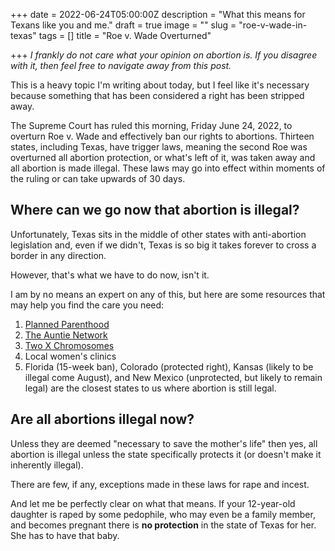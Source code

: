 +++
date = 2022-06-24T05:00:00Z
description = "What this means for Texans like you and me."
draft = true
image = ""
slug = "roe-v-wade-in-texas"
tags = []
title = "Roe v. Wade Overturned"

+++
_I frankly do not care what your opinion on abortion is. If you disagree with it, then feel free to navigate away from this post._

This is a heavy topic I'm writing about today, but I feel like it's necessary because something that has been considered a right has been stripped away.

The Supreme Court has ruled this morning, Friday June 24, 2022, to overturn Roe v. Wade and effectively ban our rights to abortions. Thirteen states, including Texas, have trigger laws, meaning the second Roe was overturned all abortion protection, or what's left of it, was taken away and all abortion is made illegal. These laws may go into effect within moments of the ruling or can take upwards of 30 days.

## Where can we go now that abortion is illegal?

Unfortunately, Texas sits in the middle of other states with anti-abortion legislation and, even if we didn't, Texas is so big it takes forever to cross a border in any direction.

However, that's what we have to do now, isn't it.

I am by no means an expert on any of this, but here are some resources that may help you find the care you need:

1. [Planned Parenthood](https://www.plannedparenthood.org/)
2. [The Auntie Network](https://www.reddit.com/r/auntienetwork/)
3. [Two X Chromosomes](https://www.reddit.com/r/TwoXChromosomes/)
4. Local women's clinics
5. Florida (15-week ban), Colorado (protected right), Kansas (likely to be illegal come August), and New Mexico (unprotected, but likely to remain legal) are the closest states to us where abortion is still legal.

## Are all abortions illegal now?

Unless they are deemed "necessary to save the mother's life" then yes, all abortion is illegal unless the state specifically protects it (or doesn't make it inherently illegal). 

There are few, if any, exceptions made in these laws for rape and incest.

And let me be perfectly clear on what that means. If your 12-year-old daughter is raped by some pedophile, who may even be a family member, and becomes pregnant there is **no protection** in the state of Texas for her. She has to have that baby.